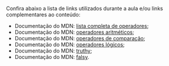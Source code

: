 Confira abaixo a lista de links utilizados durante a aula e/ou links complementares ao conteúdo:

- Documentação do MDN: [lista completa de operadores](https://developer.mozilla.org/en-US/docs/Web/JavaScript/Guide/Expressions_and_Operators);
- Documentação do MDN: [operadores aritméticos](https://developer.mozilla.org/en-US/docs/Web/JavaScript/Guide/Expressions_and_Operators#arithmetic_operators);
- Documentação do MDN: [operadores de comparação](https://developer.mozilla.org/en-US/docs/Web/JavaScript/Guide/Expressions_and_Operators#comparison_operators);
- Documentação do MDN: [operadores lógicos](https://developer.mozilla.org/en-US/docs/Web/JavaScript/Guide/Expressions_and_Operators#logical_operators);
- Documentação do MDN: [truthy](https://developer.mozilla.org/en-US/docs/Glossary/Truthy);
- Documentação do MDN: [falsy](https://developer.mozilla.org/en-US/docs/Glossary/Falsy).
